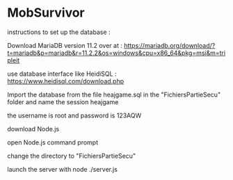 # MobSurvivor


instructions to set up the database :

Download MariaDB version 11.2 over at : https://mariadb.org/download/?t=mariadb&p=mariadb&r=11.2.2&os=windows&cpu=x86_64&pkg=msi&m=tripleit

use database interface like HeidiSQL : https://www.heidisql.com/download.php

Import the database from the file heajgame.sql in the "FichiersPartieSecu" folder and name the session heajgame

the username is root and password is 123AQW

download Node.js

open Node.js command prompt

change the directory to "FichiersPartieSecu"

launch the server with node ./server.js

